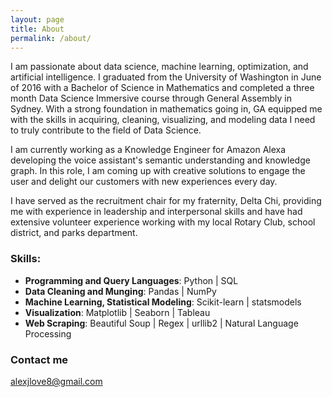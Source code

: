 ```yaml
---
layout: page
title: About
permalink: /about/
---
```


 I am passionate about data science, machine learning, optimization, and artificial intelligence. I graduated from the University of Washington in June of 2016 with a Bachelor of Science in Mathematics and completed a three month Data Science Immersive course through General Assembly in Sydney. With a strong foundation in mathematics going in, GA equipped me with the skills in acquiring, cleaning, visualizing, and modeling data I need to truly contribute to the field of Data Science.

 I am currently working as a Knowledge Engineer for Amazon Alexa developing the voice assistant's semantic understanding and knowledge graph. In this role, I am coming up with creative solutions to engage the user and delight our customers with new experiences every day.

 I have served as the recruitment chair for my fraternity, Delta Chi, providing me with experience in leadership and interpersonal skills and have had extensive volunteer experience working with my local Rotary Club, school district, and parks department.

### Skills:

- **Programming and Query Languages**: Python \| SQL
- **Data Cleaning and Munging**: Pandas \| NumPy
- **Machine Learning, Statistical Modeling**: Scikit-learn \| statsmodels
- **Visualization**: Matplotlib \| Seaborn \| Tableau
- **Web Scraping**: Beautiful Soup \| Regex \| urllib2 \| Natural Language Processing

### Contact me

[alexjlove8@gmail.com](mailto:alexjlove8@gmail.com)
